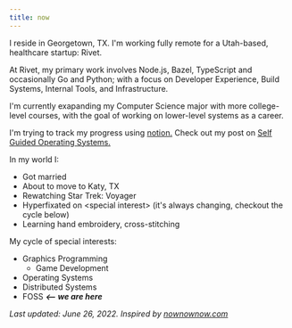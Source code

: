 ```yaml
---
title: now
---
```


I reside in Georgetown, TX. I'm working fully remote for a Utah-based, healthcare startup: Rivet.

At Rivet, my primary work involves Node.js, Bazel, TypeScript and occasionally Go and Python; with a focus on Developer Experience, Build Systems, Internal Tools, and Infrastructure.

I'm currently exapanding my Computer Science major with more college-level courses, with the goal of working on lower-level systems as a career.

I'm trying to track my progress using [notion.](https://seed-session-edb.notion.site/9706eb0f1e3d494aba9e5ef2ab684ce7?v=6590f35a9cff4bc7a8fb0380cfe0ca4a) Check out my post on [Self Guided Operating Systems.](/posts/self-guided-operating-systems/)

In my world I:

- Got married
- About to move to Katy, TX
- Rewatching Star Trek: Voyager
- Hyperfixated on \<special interest\> (it's always changing, checkout the cycle below)
- Learning hand embroidery, cross-stitching

My cycle of special interests:

- Graphics Programming
  - Game Development
- Operating Systems 
- Distributed Systems
- FOSS **_<-- we are here_**

<!-- <div id="player"></div> -->
<!-- <script src="https://unpkg.com/webamp"></script>
<script>
  new Webamp({
    initialTracks: [{
        metaData: {
            artist: "The Boy is Mine",
            title: "Brandy & Monica",
        },
        url: "https://sadgrl.online/midis/Boy.mp3",
    }],
    initialSkin: {
        url:
      // Find skins https://skins.webamp.org - download them and          host them on your website!
     "/webamp/Star_Trek_console.wsz"
    },}).renderWhenReady(document.getElementById("player"));
</script> -->

_Last updated: June 26, 2022. Inspired by [nownownow.com](https://nownownow.com/about)_
